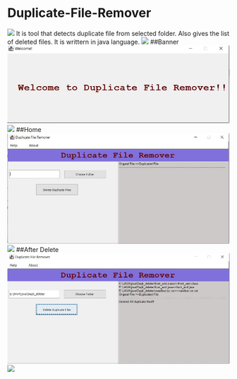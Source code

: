 # Duplicate-File-Remover
![](https://i.imgur.com/waxVImv.png)
It is tool that detects duplicate file from selected folder. Also gives the list of deleted files. It is writtern in java language.
![](https://i.imgur.com/waxVImv.png)
##Banner
![](https://github.com/SandhyaReddy21/DuplicateFileRemover/blob/main/banner.JPG)
![](https://i.imgur.com/waxVImv.png)
##Home
![](https://github.com/SandhyaReddy21/DuplicateFileRemover/blob/main/Main.JPG)
![](https://i.imgur.com/waxVImv.png)
##After Delete
![](https://github.com/SandhyaReddy21/DuplicateFileRemover/blob/main/After%20deleted.JPG)
![](https://i.imgur.com/waxVImv.png)

